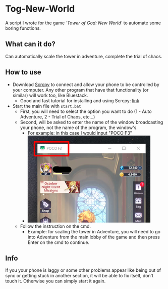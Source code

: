 # Tog-New-World
A script I wrote for the game *'Tower of God: New World'* to automate some boring functions.

## What can it do?
Can automatically scale the tower in adventure, complete the trial of chaos.

## How to use
- Download [Scrcpy](https://github.com/Genymobile/scrcpy) to connect and allow your phone to be controlled by your computer. Any other program that have that functionality (or similar) will work too, like Bluestack.
  - Good and fast tutorial for installing and using Scrcpy: [link](https://www.youtube.com/watch?v=2y35SPOaNWk&t=193s)
- Start the main file with `start.bat`
    - First, you will need to select the option you want to do (1 - Auto Adventure, 2 - Trial of Chaos, etc...)
    - Second, will be asked to enter the name of the window broadcasting your phone, not the name of the program, the window's.
        - For example: in this case I would input "POCO F3"
        - ![image info](./imgs/info/title.png)
    - Follow the instruction on the cmd. 
        - Example: for scaling the tower in Adventure, you will need to go into Adventure from the main lobby of the game and then press Enter on the cmd to continue.

## Info
If you your phone is laggy or some other problems appear like being out of sync or getting stuck in another section, it will be able to fix itself, don't touch it.
Otherwise you can simply start it again.
  
